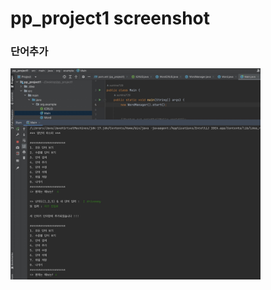 # pp_project1 screenshot


### 단어추가
<img src="https://github.com/sumina729/pp_project1/blob/main/screenshot/%E1%84%86%E1%85%AE%E1%84%8C%E1%85%A6.jpg?raw=true"  width="400">


